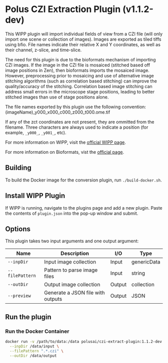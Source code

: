 # Polus CZI Extraction Plugin (v1.1.2-dev)

This WIPP plugin will import individual fields of view from a CZI file (will
only import one scene or collection of images). Images are exported as tiled
tiffs using bfio. File names indicate their relative X and Y coordinates, as
well as their channel, z-slice, and time-slice.

The need for this plugin is due to the bioformats mechanism of importing CZI
images. If the image in the CZI file is mosaiced (stitched based off image
positions in Zen), then bioformats imports the mosaiced image. However,
preprocessing prior to mosaicing and use of alternative image stitching
algorithms (such as correlation based stitching) can improve the
quality/accuracy of the stitching. Correlation based image stitching can address
small errors in the microscope stage positions, leading to better stitched
images than use of stage positions alone.

The file names exported by this plugin use the following convention:
(imageName)_y000_x000_c000_z000_t000.ome.tif

If any of the zct coordinates are not present, they are ommitted from the
filename. Three characters are always used to indicate a position (for example,
`_y000_`, `_y001_`, etc).

For more information on WIPP, visit the
[official WIPP page](https://isg.nist.gov/deepzoomweb/software/wipp).

For more information on Bioformats, vist the
[official page](https://www.openmicroscopy.org/bio-formats/).

## Building

To build the Docker image for the conversion plugin, run
`./build-docker.sh`.

## Install WIPP Plugin

If WIPP is running, navigate to the plugins page and add a new plugin. Paste
the contents of `plugin.json` into the pop-up window and submit.

## Options

This plugin takes two input arguments and one output argument:

| Name     | Description             | I/O    | Type |
| -------- | ----------------------- | ------ | ---- |
| `--inpDir` | Input image collection  | Input  | genericData |
| `--filePattern` | Pattern to parse image files  | Input  | string |
| `--outDir` | Output image collection | Output | collection |
| `--preview`        | Generate a JSON file with outputs                                  | Output | JSON          |

## Run the plugin

### Run the Docker Container

```bash
docker run -v /path/to/data:/data polusai/czi-extract-plugin:1.1.2-dev \
  --inpDir /data/input \
  --filePattern ".*.czi" \
  --outDir /data/output
```
